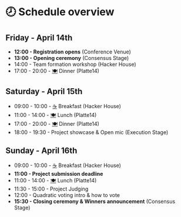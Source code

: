# 🕗 Schedule overview

## **Friday - April 14th**

* **12:00 - Registration opens** (Conference Venue)
* **13:00 - Opening ceremony** (Consensus Stage)
* 14:00 - Team formation workshop (Hacker House)
* 17:00 - 20:00 - [🍽️](https://emojipedia.org/emoji/%F0%9F%8D%BD%EF%B8%8F/) Dinner (Platte14)

## **Saturday - April 15th**

* 09:00 - 10:00 - [☕](https://emojipedia.org/hot-beverage/) Breakfast (Hacker House)
* 11:00 - 14:00 - [🍽️](https://emojipedia.org/emoji/%F0%9F%8D%BD%EF%B8%8F/) Lunch (Platte14)
* 17:00 - 20:00 - [🍽️](https://emojipedia.org/emoji/%F0%9F%8D%BD%EF%B8%8F/) Dinner (Platte14)
* 18:00 - 19:30 - Project showcase & Open mic (Execution Stage)

## **Sunday - April 16th**

* 09:00 - 10:00 - [☕](https://emojipedia.org/hot-beverage/) Breakfast (Hacker House)
* **11:00 - Project submission deadline**
* 11:00 - 14:00 - [🍽️](https://emojipedia.org/emoji/%F0%9F%8D%BD%EF%B8%8F/) Lunch (Platte14)
* 11:30 - 15:00 - Project Judging
* 12:00 - Quadratic voting intro & how to vote
* **15:30 - Closing ceremony & Winners announcement** (Consensus Stage)

